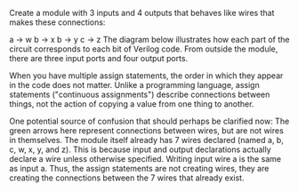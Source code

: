 Create a module with 3 inputs and 4 outputs that behaves like wires that makes these connections:

a -> w
b -> x
b -> y
c -> z
The diagram below illustrates how each part of the circuit corresponds to each bit of Verilog code.
From outside the module, there are three input ports and four output ports.

When you have multiple assign statements, the order in which they appear in the code does not matter. 
Unlike a programming language, assign statements ("continuous assignments") describe connections between things,
not the action of copying a value from one thing to another.

One potential source of confusion that should perhaps be clarified now: 
The green arrows here represent connections between wires, but are not wires in themselves. 
The module itself already has 7 wires declared (named a, b, c, w, x, y, and z).
This is because input and output declarations actually declare a wire unless otherwise specified.
Writing input wire a is the same as input a. Thus, the assign statements are not creating wires, 
they are creating the connections between the 7 wires that already exist.
